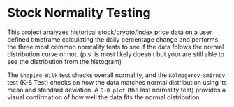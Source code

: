 # Stock Normality Testing
This project analyzes historical stock/crypto/index price data on a user defined timeframe calculating the daily percentage change and performs the three most common normality tests to see if the data folows the normal distribution curve or not. (p.s. is most likely doesn't but your are still able to see the distribution from the histogram) 

The `Shapiro-Wilk` test checks overall normality, and the `Kolmogorov-Smirnov` test (K-S Test) checks on how the data matches normal distribution using its mean and standard deviation. A `Q-Q plot` (the last normality test) provides a visual confirmation of how well the data fits the normal distribution.
